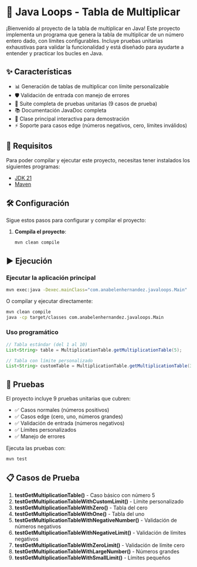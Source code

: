 # 🔢 Java Loops - Tabla de Multiplicar

¡Bienvenido al proyecto de la tabla de multiplicar en Java! Este proyecto implementa un programa que genera la tabla de multiplicar de un número entero dado, con límites configurables. Incluye pruebas unitarias exhaustivas para validar la funcionalidad y está diseñado para ayudarte a entender y practicar los bucles en Java.

## ✨ Características

- 📊 Generación de tablas de multiplicar con límite personalizable
- 🛡️ Validación de entrada con manejo de errores
- 🧪 Suite completa de pruebas unitarias (9 casos de prueba)
- 📚 Documentación JavaDoc completa
- 🎯 Clase principal interactiva para demostración
- ⚡ Soporte para casos edge (números negativos, cero, límites inválidos)

## 🚀 Requisitos

Para poder compilar y ejecutar este proyecto, necesitas tener instalados los siguientes programas:

- [JDK 21](https://www.oracle.com/java/technologies/javase/jdk21-archive-downloads.html)
- [Maven](https://maven.apache.org/)

## 🛠️ Configuración

Sigue estos pasos para configurar y compilar el proyecto:

1. **Compila el proyecto**:

    ```bash
    mvn clean compile
    ```

## ▶️ Ejecución

### Ejecutar la aplicación principal

```bash
mvn exec:java -Dexec.mainClass="com.anabelenhernandez.javaloops.Main"
```

O compilar y ejecutar directamente:

```bash
mvn clean compile
java -cp target/classes com.anabelenhernandez.javaloops.Main
```

### Uso programático

```java
// Tabla estándar (del 1 al 10)
List<String> table = MultiplicationTable.getMultiplicationTable(5);

// Tabla con límite personalizado
List<String> customTable = MultiplicationTable.getMultiplicationTable(3, 7);
```

## 🧪 Pruebas

El proyecto incluye 9 pruebas unitarias que cubren:

- ✅ Casos normales (números positivos)
- ✅ Casos edge (cero, uno, números grandes)
- ✅ Validación de entrada (números negativos)
- ✅ Límites personalizados
- ✅ Manejo de errores

Ejecuta las pruebas con:

```bash
mvn test
```

## 📋 Casos de Prueba

1. **testGetMultiplicationTable()** - Caso básico con número 5
2. **testGetMultiplicationTableWithCustomLimit()** - Límite personalizado
3. **testGetMultiplicationTableWithZero()** - Tabla del cero
4. **testGetMultiplicationTableWithOne()** - Tabla del uno
5. **testGetMultiplicationTableWithNegativeNumber()** - Validación de números negativos
6. **testGetMultiplicationTableWithNegativeLimit()** - Validación de límites negativos
7. **testGetMultiplicationTableWithZeroLimit()** - Validación de límite cero
8. **testGetMultiplicationTableWithLargeNumber()** - Números grandes
9. **testGetMultiplicationTableWithSmallLimit()** - Límites pequeños
